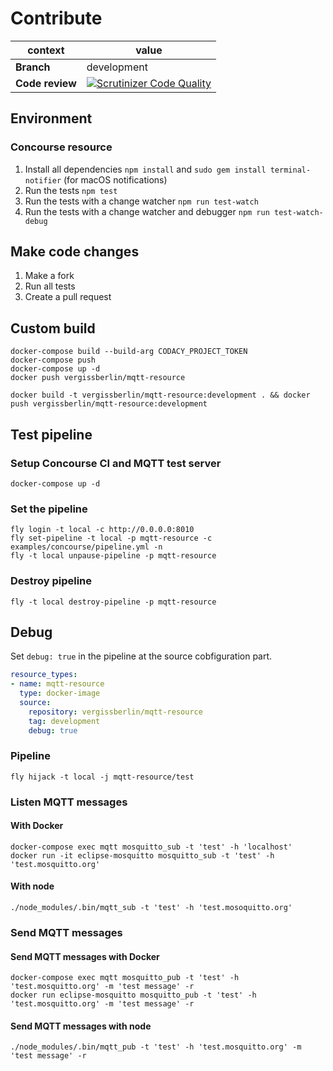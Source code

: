 # Contribute

| context          | value                                                      |
| ---------------- | ---------------------------------------------------------- |
| **Branch**       | development                                                |
| **Code review**  | [![Scrutinizer Code Quality](https://scrutinizer-ci.com/g/vergissberlin/mqtt-resource/badges/quality-score.png?b=development)](https://scrutinizer-ci.com/g/vergissberlin/mqtt-resource/?branch=development)  |

## Environment

### Concourse resource

1.  Install all dependencies `npm install` and `sudo gem install terminal-notifier` (for macOS notifications)
2.  Run the tests `npm test`
3.  Run the tests with a change watcher `npm run test-watch`
4.  Run the tests with a change watcher and debugger `npm run test-watch-debug`

## Make code changes

1.  Make a fork
2.  Run all tests
3.  Create a pull request

## Custom build

```shell
docker-compose build --build-arg CODACY_PROJECT_TOKEN
docker-compose push
docker-compose up -d
docker push vergissberlin/mqtt-resource
```

```shell
docker build -t vergissberlin/mqtt-resource:development . && docker push vergissberlin/mqtt-resource:development
```

## Test pipeline

### Setup Concourse CI and MQTT test server

```shell
docker-compose up -d
```

### Set the pipeline

```shell
fly login -t local -c http://0.0.0.0:8010
fly set-pipeline -t local -p mqtt-resource -c examples/concourse/pipeline.yml -n
fly -t local unpause-pipeline -p mqtt-resource
```

### Destroy pipeline

```shell
fly -t local destroy-pipeline -p mqtt-resource
```

## Debug

Set ``debug: true`` in the pipeline at the source cobfiguration part.

```yml
resource_types:
- name: mqtt-resource
  type: docker-image
  source:
    repository: vergissberlin/mqtt-resource
    tag: development
    debug: true
```

### Pipeline

```shell
fly hijack -t local -j mqtt-resource/test
```

### Listen MQTT messages

#### With Docker

```shell
docker-compose exec mqtt mosquitto_sub -t 'test' -h 'localhost'
docker run -it eclipse-mosquitto mosquitto_sub -t 'test' -h 'test.mosquitto.org'
```

#### With node

```shell
./node_modules/.bin/mqtt_sub -t 'test' -h 'test.mosoquitto.org'
```

### Send MQTT messages

#### Send MQTT messages with Docker

```shell
docker-compose exec mqtt mosquitto_pub -t 'test' -h 'test.mosquitto.org' -m 'test message' -r
docker run eclipse-mosquitto mosquitto_pub -t 'test' -h 'test.mosquitto.org' -m 'test message' -r
```

#### Send MQTT messages with node

```shell
./node_modules/.bin/mqtt_pub -t 'test' -h 'test.mosquitto.org' -m 'test message' -r
```
